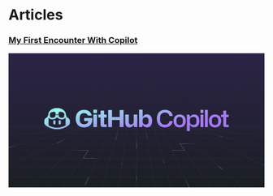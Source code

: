 # Articles

### [My First Encounter With Copilot](My&#32;First&#32;Encounter&#32;With&#32;Github&#32;Copilot)
[![Copilot.jpg](images/copilot.jpg)](My&#32;First&#32;Encounter&#32;With&#32;Github&#32;Copilot)